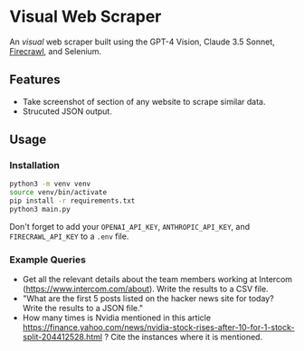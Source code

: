 
# Visual Web Scraper

An *visual* web scraper built using the GPT-4 Vision, Claude 3.5 Sonnet, 
[Firecrawl](https://www.firecrawl.dev/), and Selenium.
## Features
* Take screenshot of section of any website to scrape similar data.
* Strucuted JSON output.

## Usage

### Installation

```bash
python3 -m venv venv
source venv/bin/activate
pip install -r requirements.txt
python3 main.py
```

Don't forget to add your `OPENAI_API_KEY`, `ANTHROPIC_API_KEY`, and `FIRECRAWL_API_KEY` to a `.env` file.

### Example Queries

* Get all the relevant details about the team members working at Intercom (https://www.intercom.com/about). Write the results to a CSV file.
* "What are the first 5 posts listed on the hacker news site for today? Write the results to a JSON file."
* How many times is Nvidia mentioned in this article https://finance.yahoo.com/news/nvidia-stock-rises-after-10-for-1-stock-split-204412528.html ? Cite the instances where it is mentioned.

